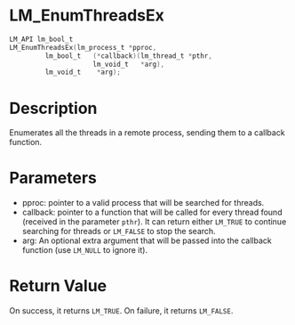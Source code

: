 # LM_EnumThreadsEx

```c
LM_API lm_bool_t
LM_EnumThreadsEx(lm_process_t *pproc,
         lm_bool_t   (*callback)(lm_thread_t *pthr,
                     lm_void_t   *arg),
         lm_void_t    *arg);
```

# Description

Enumerates all the threads in a remote process, sending them to a callback function.

# Parameters

- pproc: pointer to a valid process that will be searched for threads.
- callback: pointer to a function that will be called for every thread found (received in the parameter `pthr`). It can return either `LM_TRUE` to continue searching for threads or `LM_FALSE` to stop the search.
- arg: An optional extra argument that will be passed into the callback function (use `LM_NULL` to ignore it).

# Return Value

On success, it returns `LM_TRUE`. On failure, it returns `LM_FALSE`.

